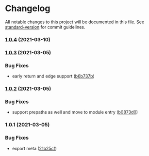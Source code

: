# Changelog

All notable changes to this project will be documented in this file. See [standard-version](https://github.com/conventional-changelog/standard-version) for commit guidelines.

### [1.0.4](https://github.com/pi0/nuxt-postcss8/compare/v1.0.3...v1.0.4) (2021-03-10)

### [1.0.3](https://github.com/pi0/nuxt-postcss8/compare/v1.0.2...v1.0.3) (2021-03-05)


### Bug Fixes

* early return and edge support ([b6b737b](https://github.com/pi0/nuxt-postcss8/commit/b6b737b68c6d8b0cc0e2754162131007fa5ee85f))

### [1.0.2](https://github.com/pi0/nuxt-postcss8/compare/v1.0.1...v1.0.2) (2021-03-05)


### Bug Fixes

* support prepaths as well and move to module entry ([b0873d0](https://github.com/pi0/nuxt-postcss8/commit/b0873d00f9c3b77020cab0739cc43694641d6c57))

### 1.0.1 (2021-03-05)


### Bug Fixes

* export meta ([21b25cf](https://github.com/pi0/nuxt-postcss8/commit/21b25cfa816070d231ecf26e0688013ba81dbada))
